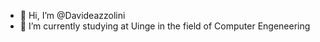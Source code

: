 - 👋 Hi, I’m @Davideazzolini
- 🌱 I’m currently studying at Uinge in the field of Computer Engeneering

<!---
Davideazzolini/Davideazzolini is a ✨ special ✨ repository because its `README.md` (this file) appears on your GitHub profile.
You can click the Preview link to take a look at your changes.
--->
